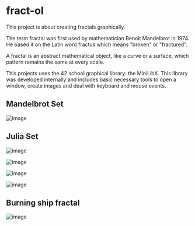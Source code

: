 # fract-ol

This project is about creating fractals graphically.

The term fractal was first used by mathematician Benoit Mandelbrot in 1974. He based
it on the Latin word fractus which means "broken" or "fractured".

A fractal is an abstract mathematical object, like a curve or a surface, which pattern
remains the same at every scale.

This projects uses the 42 school graphical library: the MiniLibX. This library was
developed internally and includes basic necessary tools to open a window, create images
and deal with keyboard and mouse events.

## Mandelbrot Set
![image](https://github.com/valentinefleith/fract-ol/assets/125041345/93526be5-7410-4c09-a401-02286b105d63)

## Julia Set
![image](https://github.com/valentinefleith/fract-ol/assets/125041345/dc3d50a3-4897-44b6-85b2-27706be87976)

![image](https://github.com/valentinefleith/fract-ol/assets/125041345/390808b1-4cdd-49ba-8561-3afd9ac8c568)

![image](https://github.com/valentinefleith/fract-ol/assets/125041345/9e62a644-4701-43e4-96d6-63e80c8a14e8)

![image](https://github.com/valentinefleith/fract-ol/assets/125041345/70f4b040-e8a1-46a0-9c26-d8be9b84b056)



## Burning ship fractal

![image](https://github.com/valentinefleith/fract-ol/assets/125041345/ab32ee6e-5834-4b06-8372-28e48b941a75)

